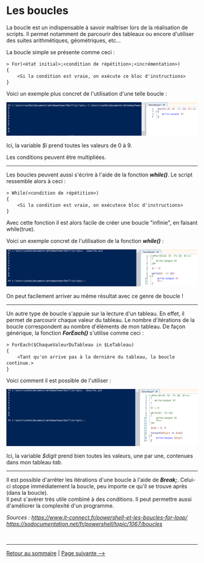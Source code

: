 # Les boucles

La boucle est un indispensable à savoir maîtriser lors de la réalisation de scripts. Il permet notamment de parcourir des tableaux ou encore d'utiliser des suites arithmétiques, géométriques, etc...

La boucle simple se présente comme ceci :

    > For(<état initial>;<condition de répétition>;<incrémentation>)
    {
        <Si la condition est vraie, on exécute ce bloc d'instructions>
    }

Voici un exemple plus concret de l'utilisation d'une telle boucle :

![boucle_simple](../pictures/boucle_simple.PNG)

Ici, la variable *$i* prend toutes les valeurs de 0 à 9.

Les conditions peuvent être multipliées.

---

Les boucles peuvent aussi s'écrire à l'aide de la fonction ***while()***. Le script ressemble alors à ceci :

    > While(<condition de répétition>)
    {
        <Si la condition est vraie, on exécutece bloc d'instructions>
    }

Avec cette fonction il est alors facile de créer une boucle "infinie", en faisant while(true).

Voici un exemple concret de l'utilisation de la fonction ***while()*** :

![boucle_while](../pictures/boucle_while.PNG)

On peut facilement arriver au même résultat avec ce genre de boucle !

---

Un autre type de boucle s'appuie sur la lecture d'un tableau. En effet, il permet de parcourir chaque valeur du tableau. Le nombre d'itérations de la boucle correspondent au nombre d'éléments de mon tableau. De façon générique, la fonction ***ForEach()*** s'utilise comme ceci :

    > ForEach($ChaqueValeurDuTableau in $LeTableau)
    {
        <Tant qu'on arrive pas à la dernière du tableau, la boucle continue.>
    }

Voici comment il est possible de l'utiliser :

![boucle_foreach](../pictures/boucle_foreach.PNG)

Ici, la variable *$digit* prend bien toutes les valeurs, une par une, contenues dans mon tableau *tab*.

---

Il est possible d'arrêter les itérations d'une boucle à l'aide de ***Break;***. Celui-ci stoppe immédiatement la boucle, peu importe ce qu'il se trouve après (dans la boucle).  
Il peut s'avérer très utile combiné à des conditions. Il peut permettre aussi d'améliorer la complexité d'un programme.

*Sources : https://www.it-connect.fr/powershell-et-les-boucles-for-loop/*  
*https://sodocumentation.net/fr/powershell/topic/1067/boucles*

<br>

---

[Retour au sommaire](https://github.com/NatSch45/linux/blob/master/Powershell/README.md) | [Page suivante -->](https://github.com/NatSch45/linux/blob/master/Powershell/pages/scripts.md)